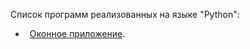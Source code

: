Список программ реализованных на языке "Python":

- &ensp;[Оконное приложение](https://github.com/oooNAKooo/some_of_my_mini-projects/tree/main/Python/window_application).
